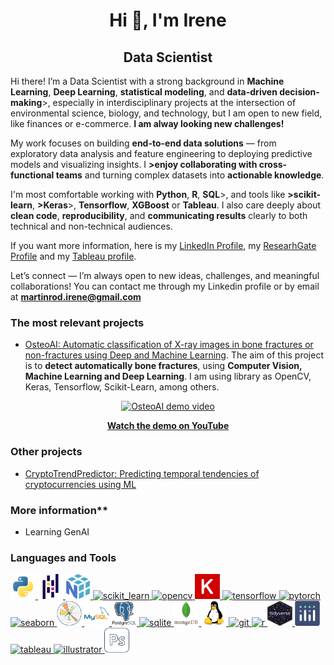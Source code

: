 # **<div align="center">Hi 👋, I'm Irene</div>**
## **<div align="center">Data Scientist</div>**

Hi there! I’m a Data Scientist with a strong background in **Machine Learning**, **Deep Learning**, **statistical modeling**, and **data-driven decision-making**>, especially in interdisciplinary projects at the intersection of environmental science, biology, and technology, but I am open to new field, like finances or e-commerce. **I am alway looking new challenges!**

My work focuses on building **end-to-end data solutions** — from exploratory data analysis and feature engineering to deploying predictive models and visualizing insights. I **>enjoy collaborating with cross-functional teams** and turning complex datasets into **actionable knowledge**. 

I'm most comfortable working with **Python**, **R**, **SQL**>, and tools like **>scikit-learn**, **>Keras**>, **Tensorflow**, **XGBoost** or **Tableau**. I also care deeply about <b>clean code</b>, **reproducibility**, and **communicating results** clearly to both technical and non-technical audiences.

If you want more information, here is my [LinkedIn Profile](https://www.linkedin.com/in/irenemartin-rodriguez/), my [ResearhGate Profile](https://www.researchgate.net/profile/Irene-Martin-Rodriguez) and my [Tableau profile](https://public.tableau.com/app/profile/irene.mart.n.rodr.guez/vizzes).

Let’s connect — I’m always open to new ideas, challenges, and meaningful collaborations! You can contact me through my Linkedin profile or by email at **martinrod.irene@gmail.com**

### **The most relevant projects**

- [OsteoAI: Automatic classification of X-ray images in bone fractures or non-fractures using Deep and Machine Learning](https://github.com/irene-martin-rod/OsteoAI). The aim of this project is to **detect automatically bone fractures**, using **Computer Vision, Machine Learning and Deep Learning**. I am using library as OpenCV, Keras, Tensorflow, Scikit-Learn, among others.

<p align="center">
  <a href="https://www.youtube.com/watch?v=yUlkPxakf1Q" target="_blank">
    <img src="https://i.postimg.cc/ryBw0MTw/Osteo-AI-demo.png" alt="OsteoAI demo video" width="50%">
  </a>
</p>

<p align="center">
  <a href="https://www.youtube.com/watch?v=yUlkPxakf1Q" target="_blank"><strong> Watch the demo on YouTube</strong></a>
</p>

<!-- ⬇️ Esta línea vacía es esencial ⬇️ -->

### **Other projects**

- [CryptoTrendPredictor: Predicting temporal tendencies of cryptocurrencies using ML](https://github.com/irene-martin-rod/CryptoTrendPredictor)

### More information**
- Learning GenAI

### **Languages and Tools**
<p align="left">
  <a href="https://www.python.org" target="_blank" rel="noreferrer">
    <img src="https://raw.githubusercontent.com/devicons/devicon/master/icons/python/python-original.svg" alt="python" width="40" height="40"/>
  </a>
  <a href="https://pandas.pydata.org/" target="_blank" rel="noreferrer">
    <img src="https://raw.githubusercontent.com/devicons/devicon/2ae2a900d2f041da66e950e4d48052658d850630/icons/pandas/pandas-original.svg" alt="pandas" width="40" height="40"/>
  </a>
  <a href="https://numpy.org/" target="_blank" rel="noreferrer">
    <img src="https://raw.githubusercontent.com/devicons/devicon/master/icons/numpy/numpy-original.svg" alt="numpy" width="40" height="40"/>
  </a>
  <a href="https://scikit-learn.org/" target="_blank" rel="noreferrer">
    <img src="https://upload.wikimedia.org/wikipedia/commons/0/05/Scikit_learn_logo_small.svg" alt="scikit_learn" width="40" height="40"/>
  </a>
  <a href="https://opencv.org/" target="_blank" rel="noreferrer">
    <img src="https://www.vectorlogo.zone/logos/opencv/opencv-icon.svg" alt="opencv" width="40" height="40"/>
  </a>
  <a href="https://keras.io/" target="_blank" rel="noreferrer">
    <img src="https://raw.githubusercontent.com/devicons/devicon/master/icons/keras/keras-original.svg" alt="keras" width="40" height="40"/>
  </a>
  <a href="https://www.tensorflow.org" target="_blank" rel="noreferrer">
    <img src="https://www.vectorlogo.zone/logos/tensorflow/tensorflow-icon.svg" alt="tensorflow" width="40" height="40"/>
  </a>
  <a href="https://pytorch.org/" target="_blank" rel="noreferrer">
    <img src="https://www.vectorlogo.zone/logos/pytorch/pytorch-icon.svg" alt="pytorch" width="40" height="40"/>
  </a>
  <a href="https://seaborn.pydata.org/" target="_blank" rel="noreferrer">
    <img src="https://seaborn.pydata.org/_images/logo-mark-lightbg.svg" alt="seaborn" width="40" height="40"/>
  </a>
  <a href="https://matplotlib.org/" target="_blank" rel="noreferrer">
    <img src="https://raw.githubusercontent.com/devicons/devicon/master/icons/matplotlib/matplotlib-original.svg" alt="matplotlib" width="40" height="40"/>
  </a>
  <a href="https://www.mysql.com/" target="_blank" rel="noreferrer">
    <img src="https://raw.githubusercontent.com/devicons/devicon/master/icons/mysql/mysql-original-wordmark.svg" alt="mysql" width="40" height="40"/>
  </a>
  <a href="https://www.postgresql.org" target="_blank" rel="noreferrer">
    <img src="https://raw.githubusercontent.com/devicons/devicon/master/icons/postgresql/postgresql-original-wordmark.svg" alt="postgresql" width="40" height="40"/>
  </a>
  <a href="https://www.sqlite.org/" target="_blank" rel="noreferrer">
    <img src="https://www.vectorlogo.zone/logos/sqlite/sqlite-icon.svg" alt="sqlite" width="40" height="40"/>
  </a>
  <a href="https://www.mongodb.com/" target="_blank" rel="noreferrer">
    <img src="https://raw.githubusercontent.com/devicons/devicon/master/icons/mongodb/mongodb-original-wordmark.svg" alt="mongodb" width="40" height="40"/>
  </a>
  <a href="https://www.linux.org/" target="_blank" rel="noreferrer">
    <img src="https://raw.githubusercontent.com/devicons/devicon/master/icons/linux/linux-original.svg" alt="linux" width="40" height="40"/>
  </a>
  <a href="https://git-scm.com/" target="_blank" rel="noreferrer">
    <img src="https://www.vectorlogo.zone/logos/git-scm/git-scm-icon.svg" alt="git" width="40" height="40"/>
  </a>
  <a href="https://www.r-project.org/" target="_blank" rel="noreferrer">
    <img src="https://www.r-project.org/logo/Rlogo.png" alt="r" width="40" height="40"/>
  </a>
  <a href="https://dplyr.tidyverse.org/" target="_blank" rel="noreferrer">
    <img src="https://github.com/tidyverse/tidyverse/raw/main/man/figures/logo.png" alt="dplyr" width="40" height="40"/>
  </a>
  <a href="https://plotly.com/" target="_blank" rel="noreferrer">
    <img src="https://raw.githubusercontent.com/devicons/devicon/master/icons/plotly/plotly-original.svg" alt="plotly" width="40" height="40"/>
  </a>
  <a href="https://www.tableau.com/" target="_blank" rel="noreferrer">
    <img src="https://github.com/gilbarbara/logos/blob/main/logos/tableau-icon.svg" alt="tableau" width="40" height="40"/>
  </a>
  <a href="https://www.adobe.com/in/products/illustrator.html" target="_blank" rel="noreferrer">
    <img src="https://www.vectorlogo.zone/logos/adobe_illustrator/adobe_illustrator-icon.svg" alt="illustrator" width="40" height="40"/>
  </a>
  <a href="https://www.photoshop.com/en" target="_blank" rel="noreferrer">
    <img src="https://raw.githubusercontent.com/devicons/devicon/master/icons/photoshop/photoshop-line.svg" alt="photoshop" width="40" height="40"/>
  </a>
</p>
